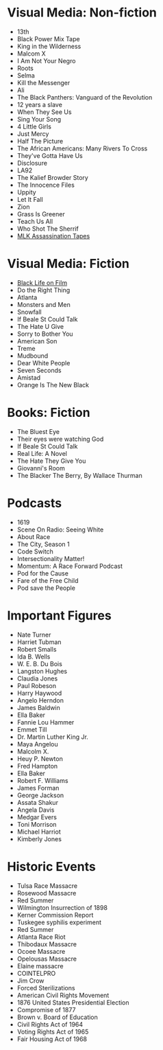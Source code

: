 # Visual Media: Non-fiction
- 13th
- Black Power Mix Tape
- King in the Wilderness
- Malcom X
- I Am Not Your Negro
- Roots
- Selma
- Kill the Messenger
- Ali
- The Black Panthers: Vanguard of the Revolution
- 12 years a slave
- When They See Us
- Sing Your Song
- 4 Little Girls
- Just Mercy
- Half The Picture
- The African Americans: Many Rivers To Cross
- They've Gotta Have Us
- Disclosure
- LA92
- The Kalief Browder Story
- The Innocence Files
- Uppity
- Let It Fall
- Zion
- Grass Is Greener
- Teach Us All
- Who Shot The Sherrif
- [MLK Assassination Tapes](https://www.smithsonianchannel.com/details/show/mlk-the-assassination-tapes)

# Visual Media: Fiction
- [Black Life on Film](https://letterboxd.com/adam_davie/list/black-life-on-film/)
- Do the Right Thing
- Atlanta
- Monsters and Men
- Snowfall
- If Beale St Could Talk
- The Hate U Give
- Sorry to Bother You
- American Son
- Treme
- Mudbound
- Dear White People
- Seven Seconds
- Amistad
- Orange Is The New Black

# Books: Fiction
- The Bluest Eye
- Their eyes were watching God
- If Beale St Could Talk
- Real Life: A Novel
- The Hate They Give You
- Giovanni's Room
- The Blacker The Berry, By Wallace Thurman

# Podcasts
- 1619
- Scene On Radio: Seeing White
- About Race
- The City, Season 1
- Code Switch
- Intersectionality Matter!
- Momentum: A Race Forward Podcast
- Pod for the Cause
- Fare of the Free Child
- Pod save the People

# Important Figures
- Nate Turner
- Harriet Tubman
- Robert Smalls
- Ida B. Wells
- W. E. B. Du Bois
- Langston Hughes
- Claudia Jones
- Paul Robeson
- Harry Haywood
- Angelo Herndon
- James Baldwin
- Ella Baker
- Fannie Lou Hammer
- Emmet Till
- Dr. Martin Luther King Jr.
- Maya Angelou
- Malcolm X.
- Heuy P. Newton
- Fred Hampton
- Ella Baker
- Robert F. Williams
- James Forman
- George Jackson
- Assata Shakur
- Angela Davis
- Medgar Evers
- Toni Morrison
- Michael Harriot
- Kimberly Jones

# Historic Events
- Tulsa Race Massacre
- Rosewood Massacre  
- Red Summer
- Wilmington Insurrection of 1898
- Kerner Commission Report
- Tuskegee syphilis experiment
- Red Summer
- Atlanta Race Riot
- Thibodaux Massacre
- Ocoee Massacre
- Opelousas Massacre
- Elaine massacre
- COINTELPRO
- Jim Crow
- Forced Sterilizations
- American Civil Rights Movement 
- 1876 United States Presidential Election
- Compromise of 1877
- Brown v. Board of Education
- Civil Rights Act of 1964
- Voting Rights Act of 1965
- Fair Housing Act of 1968
